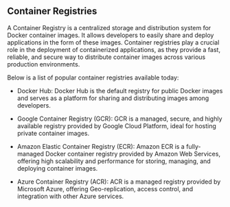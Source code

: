 ## Container Registries
A Container Registry is a centralized storage and distribution system for Docker container images. It allows developers to easily share and deploy applications in the form of these images. Container registries play a crucial role in the deployment of containerized applications, as they provide a fast, reliable, and secure way to distribute container images across various production environments.

Below is a list of popular container registries available today:

- Docker Hub: Docker Hub is the default registry for public Docker images and serves as a platform for sharing and distributing images among developers.

- Google Container Registry (GCR): GCR is a managed, secure, and highly available registry provided by Google Cloud Platform, ideal for hosting private container images.

- Amazon Elastic Container Registry (ECR): Amazon ECR is a fully-managed Docker container registry provided by Amazon Web Services, offering high scalability and performance for storing, managing, and deploying container images.

- Azure Container Registry (ACR): ACR is a managed registry provided by Microsoft Azure, offering Geo-replication, access control, and integration with other Azure services.
